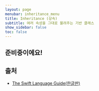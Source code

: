 ```yaml
---
layout: page
menubar: inheritance_menu
title: Inheritance (상속)
subtitle: 여러 속성을 그대로 물려주는 기반 클래스
show_sidebar: false
toc: false
---
```


## 준비중이에요!

## 출처
- [The Swift Language Guide(한글판)](https://jusung.gitbook.io/the-swift-language-guide/language-guide/13-inheritance)